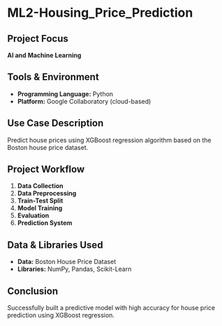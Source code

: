 # ML2-Housing_Price_Prediction





## Project Focus
**AI and Machine Learning**

## Tools & Environment
- **Programming Language:** Python
- **Platform:** Google Collaboratory (cloud-based)

## Use Case Description
Predict house prices using XGBoost regression algorithm based on the Boston house price dataset.

## Project Workflow
1. **Data Collection**
2. **Data Preprocessing**
3. **Train-Test Split**
4. **Model Training**
5. **Evaluation**
6. **Prediction System**

## Data & Libraries Used
- **Data:** Boston House Price Dataset
- **Libraries:** NumPy, Pandas, Scikit-Learn

## Conclusion
Successfully built a predictive model with high accuracy for house price prediction using XGBoost regression.
